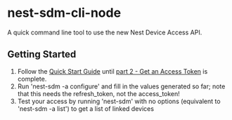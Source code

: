 # nest-sdm-cli-node

A quick command line tool to use the new Nest Device Access API.

## Getting Started

1) Follow the [Quick Start Guide](https://developers.google.com/nest/device-access/get-started) until [part 2 - Get an Access Token](https://developers.google.com/nest/device-access/authorize#get_an_access_token) is complete.
2) Run 'nest-sdm -a configure' and fill in the values generated so far; note that this needs the refresh_token, not the access_token!
3) Test your access by running 'nest-sdm' with no options (equivalent to 'nest-sdm -a list') to get a list of linked devices 